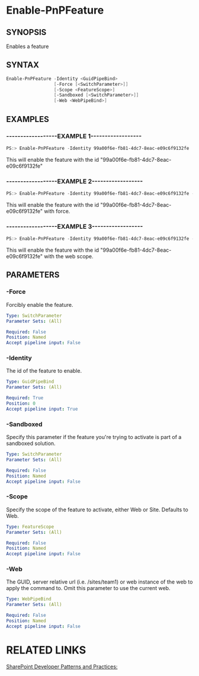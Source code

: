 # Enable-PnPFeature

## SYNOPSIS
Enables a feature

## SYNTAX 

```powershell
Enable-PnPFeature -Identity <GuidPipeBind>
                  [-Force [<SwitchParameter>]]
                  [-Scope <FeatureScope>]
                  [-Sandboxed [<SwitchParameter>]]
                  [-Web <WebPipeBind>]
```


## EXAMPLES

### ------------------EXAMPLE 1------------------
```powershell
PS:> Enable-PnPFeature -Identity 99a00f6e-fb81-4dc7-8eac-e09c6f9132fe
```

This will enable the feature with the id "99a00f6e-fb81-4dc7-8eac-e09c6f9132fe"

### ------------------EXAMPLE 2------------------
```powershell
PS:> Enable-PnPFeature -Identity 99a00f6e-fb81-4dc7-8eac-e09c6f9132fe -Force
```

This will enable the feature with the id "99a00f6e-fb81-4dc7-8eac-e09c6f9132fe" with force.

### ------------------EXAMPLE 3------------------
```powershell
PS:> Enable-PnPFeature -Identity 99a00f6e-fb81-4dc7-8eac-e09c6f9132fe -Scope Web
```

This will enable the feature with the id "99a00f6e-fb81-4dc7-8eac-e09c6f9132fe" with the web scope.

## PARAMETERS

### -Force
Forcibly enable the feature.

```yaml
Type: SwitchParameter
Parameter Sets: (All)

Required: False
Position: Named
Accept pipeline input: False
```

### -Identity
The id of the feature to enable.

```yaml
Type: GuidPipeBind
Parameter Sets: (All)

Required: True
Position: 0
Accept pipeline input: True
```

### -Sandboxed
Specify this parameter if the feature you're trying to activate is part of a sandboxed solution.

```yaml
Type: SwitchParameter
Parameter Sets: (All)

Required: False
Position: Named
Accept pipeline input: False
```

### -Scope
Specify the scope of the feature to activate, either Web or Site. Defaults to Web.

```yaml
Type: FeatureScope
Parameter Sets: (All)

Required: False
Position: Named
Accept pipeline input: False
```

### -Web
The GUID, server relative url (i.e. /sites/team1) or web instance of the web to apply the command to. Omit this parameter to use the current web.

```yaml
Type: WebPipeBind
Parameter Sets: (All)

Required: False
Position: Named
Accept pipeline input: False
```

# RELATED LINKS

[SharePoint Developer Patterns and Practices:](http://aka.ms/sppnp)